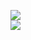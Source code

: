 [![](https://img.shields.io/badge/Made%20With-Github%20Spray-lightgrey.svg?style=for-the-badge&logo=github)](https://github.com/Annihil/github-spray#6610)  
[![](https://i.imgur.com/2DrTn0Z.gif)](https://github.com/Annihil/github-spray)